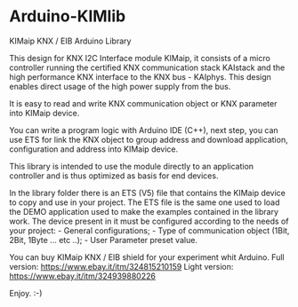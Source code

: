 # Arduino-KIMlib
KIMaip KNX / EIB Arduino Library

This design for KNX I2C Interface module KIMaip, it consists of a micro controller running the certified KNX communication stack KAIstack and the high performance KNX interface to the KNX bus - KAIphys. This design enables direct usage of the high power supply from the bus.

It is easy to read and write KNX communication object or KNX parameter into KIMaip device.

You can write a program logic with Arduino IDE (C++), next step, you can use ETS for link the KNX object to group address and download application, configuration and address into KIMaip device.

This library is intended to use the module directly to an application controller and is thus optimized as basis for end devices.

In the library folder there is an ETS (V5) file that contains the KIMaip device to copy and use in your project.
The ETS file is the same one used to load the DEMO application used to make the examples contained in the library work.
The device present in it must be configured according to the needs of your project:
    - General configurations;
    - Type of communication object (1Bit, 2Bit, 1Byte ... etc ..);
    - User Parameter preset value.

You can buy KIMaip KNX / EIB shield for your experiment whit Arduino.
Full version: https://www.ebay.it/itm/324815210159
Light version: https://www.ebay.it/itm/324939880226

Enjoy. :-)
